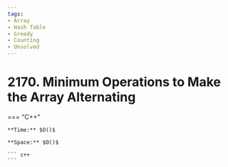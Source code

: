 ```yaml
---
tags:
- Array
- Hash Table
- Greedy
- Counting
- Unsolved
---
```



# 2170. Minimum Operations to Make the Array Alternating

=== "C++"

    **Time:** $O()$

    **Space:** $O()$

    ``` c++
    ```